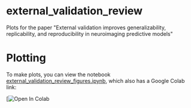 # external_validation_review
Plots for the paper "External validation improves generalizability, replicability, and reproducibility in neuroimaging predictive models"

# Plotting

To make plots, you can view the notebook [external_validation_review_figures.ipynb](external_validation_review_figures.ipynb), which also has a Google Colab link:

[![Open In Colab](https://colab.research.google.com/github/mattrosenblatt7/external_validation_review/blob/main/external_validation_review_figures.ipynb)
